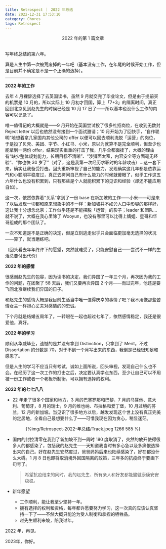 ```yaml
---
title: Retrospect ｜ 2022 年总结
date: 2022-12-31 17:53:10
category: Chores
tags: Retrospect
---
```


<center>2022 年的第 1 篇文章</center>

<br>

写年终总结的第六年。

算是人生中第一次被荒废掉的一年吧（基本没有工作，在年尾的时候开始工作，但是目前并不确定是不是一个正确的选择）。

---

**2022 年的工作**

去年 4 月裸辞选择了去英国读书，虽然 9 月就交完了毕业论文，但是由于提前买的机票是 10 月的，所以实际上 10 月初才回国，算上「7+3」的隔离时间，真正回到北京见到赵先生的时候已经是 10 月 17 日了——所以基本也没什么工作的内容可以记录了。

唯一值得记的大概就是——9 月开始在英国尝试投了很多社招岗位，在收到无数封 Reject letter 以后也依然没有接到一个面试邀请；10 月开始为了回快手，“自作聪明”地想着拿几家国内其他公司的 offer 以便可以回去顺利洗脱「运营」的岗位，于是投了贝壳、美团、字节、小红书、小米，原以为就算不是完全顺利，但至少也能拿到一两份 offer，结果现实重重的打击了我，几乎全都面挂了，大概的理由有“缺少整体规划能力，长期目标不清晰”、“涉猎面太窄，内容安全等方面毫无经验”、“你也快 30 岁了”（对了，这是我第一次经历求职时的年龄攻击）...这一套下来，确实让我备受打击。回头重新审视了自己的能力，发现确实这几年都是依靠运气和小聪明平稳度过，真正去拷问自己有什么能力的时候就傻眼了，似乎工作这五六年什么也没有积累到，只有那些是个人就能积累下的见识和经验（却还不能应用自如）。

这一次，依然依靠着“关系”拿到了一份 base 在新加坡的工作——小米——可是来了以后发现一切都和原来想象中的不一样：新加坡并不如旁人口中形容的那样好，这让我十分想念北京；工作似乎还是不能摆脱「运营」的影子；leader 和团队...就不说了，大概在我心里除了 Wooyun，也没有哪里可以比得上婧姐、星哥和华哥组成的那个团队了。

一次不知道是不是正确的决定，但是立刻逃走似乎只会面临更加毫无选择的状况——算了，就当磨练吧。

（回头看去年年终许下的愿望，突然就难受了，只能安慰自己——尝试不一样的生活总要付出代价）

**2022 年的感情**

很感谢赵先生的包容，因为读书的决定，我们异国了一年三个月，再次因为我的工作的问题，在团聚了 58 天后，我们又要再次异国 2 个月——而过完年，他还是要飞回北京继续我们异国的日子。

和赵先生的感情大概是我目前生活当中唯一值得庆幸的事情了吧？我不用像那些苦情女主一样担心丈夫对感情的的忠诚。

下个月就是结婚五周年了，一转眼在一起也超过七年了，依然感情稳定，我还是很爱他，真好。

**2022 年的学习**

顺利从华威毕业，遗憾的是并没有拿到 Distinction，只拿到了 Merit，不过 Dissertation 的分数是 70，对于不到一个月写出来的东西，我倒是已经很知足和感恩了。

但是人生的学习不应当只有考试，诚如上面所说，回头审视，发现自己什么也不会。在经历了这一次工作的打击之后，决定要认真学点东西，至少让自己可以不用被一份工作或者一个老板所制衡，可以拥有选择的权利。

**2022 年的七七八八**

* 22 年走了很多个国家和地方，3 月的巴塞罗那和巴黎，7 月的马耳他、意大利、葡萄牙，8 月的瑞士，9 月的维也纳、布拉格和爱丁堡，10 月过境的芬兰，12 月的新加坡。当见识了很多地方以后，越发发现这个世上没有真正完美的定居地，全看自己最想要什么了——可惜我现在因为贪心，稍显迷茫。

<center>{%img/Retrospect-2022-年总结/Track.jpeg 1266 585 %}</center>

* 国内的封控清零在我到了新加坡不到一周时 180 度取消了，突然的放开使得很多人的都感染了，包括我的赵先生——天知道我当时有多心急以及多痛恨选择出来的自己。好在赵先生安然度过，爸爸妈妈后来也陆续感染了，好在都没什么大碍。1 月 8 日也即将取消境外回国隔离的政策，三年多的抗疫终于要画下句号了。

  > 希望抗疫结束的同时，我的赵先生、所有亲人和好友都能健健康康安安稳稳。

* 新年愿望

  * 工作顺利，能让我至少坚持一年。
  * 拥有选择的权利和资格，每年都许愿要努力学习，这一次真的应该认真坚持一下了——不然大概只能沦为受人制衡和拿捏的牺牲品。
  * 赵先生顺利来坡，陪我过年。

2022 年，再见。

2023年，你好。

<br>





